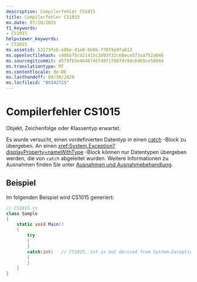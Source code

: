 ```yaml
---
description: Compilerfehler CS1015
title: Compilerfehler CS1015
ms.date: 07/20/2015
f1_keywords:
- CS1015
helpviewer_keywords:
- CS1015
ms.assetid: 53179feb-e8be-41e0-bb0b-f7879e9fa613
ms.openlocfilehash: c40bb75cd21415c3d93f32c68ece573aa752a046
ms.sourcegitcommit: d579fb5e4b46745fd0f1f8874c94c6469ce58604
ms.translationtype: MT
ms.contentlocale: de-DE
ms.lasthandoff: 08/30/2020
ms.locfileid: "89142725"
---
```

# <a name="compiler-error-cs1015"></a>Compilerfehler CS1015
Objekt, Zeichenfolge oder Klassentyp erwartet.  
  
 Es wurde versucht, einen vordefinierten Datentyp in einen [catch](../language-reference/keywords/try-catch.md) -Block zu übergeben. An einen <xref:System.Exception?displayProperty=nameWithType> -Block können nur Datentypen übergeben werden, die von `catch` abgeleitet wurden. Weitere Informationen zu Ausnahmen finden Sie unter [Ausnahmen und Ausnahmebehandlung](../programming-guide/exceptions/index.md).  
  
## <a name="example"></a>Beispiel  
 Im folgenden Beispiel wird CS1015 generiert:  
  
```csharp  
// CS1015.cs  
class Sample  
{  
    static void Main()  
    {  
        try
        {  
        }  
        catch(int)   // CS1015, int is not derived from System.Exception  
        {  
        }  
    }  
}  
```

